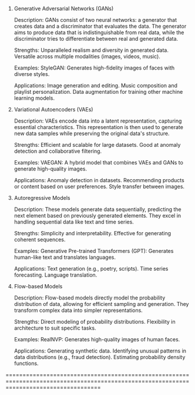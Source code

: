 1. Generative Adversarial Networks (GANs)

    Description: GANs consist of two neural networks: a generator that creates data and a discriminator that evaluates the data. The generator aims to produce data that is indistinguishable from real data, while the discriminator tries to differentiate between real and generated data.
    
    Strengths:
        Unparalleled realism and diversity in generated data.
        Versatile across multiple modalities (images, videos, music).
    
    Examples:
        StyleGAN: Generates high-fidelity images of faces with diverse styles.
    
    Applications:
        Image generation and editing.
        Music composition and playlist personalization.
        Data augmentation for training other machine learning models.

2. Variational Autoencoders (VAEs)

    Description: VAEs encode data into a latent representation, capturing essential characteristics. This representation is then used to generate new data samples while preserving the original data's structure.
    
    Strengths:
        Efficient and scalable for large datasets.
        Good at anomaly detection and collaborative filtering.
    
    Examples:
        VAEGAN: A hybrid model that combines VAEs and GANs to generate high-quality images.
    
    Applications:
        Anomaly detection in datasets.
        Recommending products or content based on user preferences.
        Style transfer between images.

3. Autoregressive Models

    Description: These models generate data sequentially, predicting the next element based on previously generated elements. They excel in handling sequential data like text and time series.
    
    Strengths:
        Simplicity and interpretability.
        Effective for generating coherent sequences.
    
    Examples:
        Generative Pre-trained Transformers (GPT): Generates human-like text and translates languages.
    
    Applications:
        Text generation (e.g., poetry, scripts).
        Time series forecasting.
        Language translation.

4. Flow-based Models

    Description: Flow-based models directly model the probability distribution of data, allowing for efficient sampling and generation. They transform complex data into simpler representations.

    Strengths:
        Direct modeling of probability distributions.
        Flexibility in architecture to suit specific tasks.
    
    Examples:
        RealNVP: Generates high-quality images of human faces.
    
    Applications:
        Generating synthetic data.
        Identifying unusual patterns in data distributions (e.g., fraud detection).
        Estimating probability density functions.

========================================================================================================================================